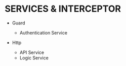 # SERVICES & INTERCEPTOR

- Guard
  + Authentication Service

- Http
  + API Service
  + Logic Service
